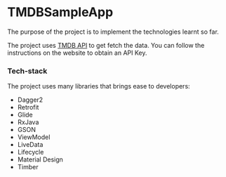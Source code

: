 # TMDBSampleApp
The purpose of the project is to implement the technologies learnt so far. 

The project uses [TMDB API](https://www.themoviedb.org/documentation/api) to get fetch the data.
You can follow the instructions on the website to obtain an API Key.

### Tech-stack
The project uses many libraries that brings ease to developers:
* Dagger2
* Retrofit
* Glide
* RxJava
* GSON
* ViewModel
* LiveData
* Lifecycle
* Material Design
* Timber
